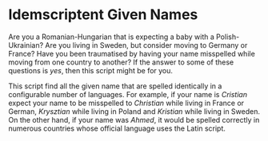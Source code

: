 Idemscriptent Given Names
=========================
Are you a Romanian-Hungarian that is expecting a baby with a Polish-Ukrainian? Are you living in Sweden, but consider moving to Germany or France? Have you been traumatised by having your name misspelled while moving from one country to another? If the answer to some of these questions is _yes_, then this script might be for you.

This script find all the given name that are spelled identically in a configurable number of languages. For example, if your name is _Cristian_ expect your name to be misspelled to _Christian_ while living in France or German, _Krysztian_ while living in Poland and _Kristian_ while living in Sweden. On the other hand, if your name was _Ahmed_, it would be spelled correctly in numerous countries whose official language uses the Latin script.
